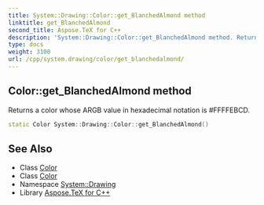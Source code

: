```yaml
---
title: System::Drawing::Color::get_BlanchedAlmond method
linktitle: get_BlanchedAlmond
second_title: Aspose.TeX for C++
description: 'System::Drawing::Color::get_BlanchedAlmond method. Returns a color whose ARGB value in hexadecimal notation is #FFFFEBCD in C++.'
type: docs
weight: 3100
url: /cpp/system.drawing/color/get_blanchedalmond/
---
```

## Color::get_BlanchedAlmond method


Returns a color whose ARGB value in hexadecimal notation is #FFFFEBCD.

```cpp
static Color System::Drawing::Color::get_BlanchedAlmond()
```

## See Also

* Class [Color](../)
* Class [Color](../)
* Namespace [System::Drawing](../../)
* Library [Aspose.TeX for C++](../../../)
